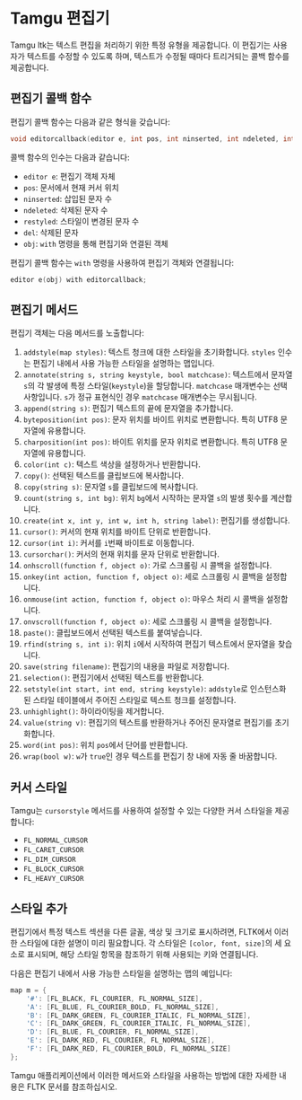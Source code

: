 # Tamgu 편집기

Tamgu ltk는 텍스트 편집을 처리하기 위한 특정 유형을 제공합니다. 이 편집기는 사용자가 텍스트를 수정할 수 있도록 하며, 텍스트가 수정될 때마다 트리거되는 콜백 함수를 제공합니다.

## 편집기 콜백 함수

편집기 콜백 함수는 다음과 같은 형식을 갖습니다:

```cpp
void editorcallback(editor e, int pos, int ninserted, int ndeleted, int restyled, string del, myobj obj);
```

콜백 함수의 인수는 다음과 같습니다:

- `editor e`: 편집기 객체 자체
- `pos`: 문서에서 현재 커서 위치
- `ninserted`: 삽입된 문자 수
- `ndeleted`: 삭제된 문자 수
- `restyled`: 스타일이 변경된 문자 수
- `del`: 삭제된 문자
- `obj`: `with` 명령을 통해 편집기와 연결된 객체

편집기 콜백 함수는 `with` 명령을 사용하여 편집기 객체와 연결됩니다:

```cpp
editor e(obj) with editorcallback;
```

## 편집기 메서드

편집기 객체는 다음 메서드를 노출합니다:

1. `addstyle(map styles)`: 텍스트 청크에 대한 스타일을 초기화합니다. `styles` 인수는 편집기 내에서 사용 가능한 스타일을 설명하는 맵입니다.
2. `annotate(string s, string keystyle, bool matchcase)`: 텍스트에서 문자열 `s`의 각 발생에 특정 스타일(`keystyle`)을 할당합니다. `matchcase` 매개변수는 선택 사항입니다. `s`가 정규 표현식인 경우 `matchcase` 매개변수는 무시됩니다.
3. `append(string s)`: 편집기 텍스트의 끝에 문자열을 추가합니다.
4. `byteposition(int pos)`: 문자 위치를 바이트 위치로 변환합니다. 특히 UTF8 문자열에 유용합니다.
5. `charposition(int pos)`: 바이트 위치를 문자 위치로 변환합니다. 특히 UTF8 문자열에 유용합니다.
6. `color(int c)`: 텍스트 색상을 설정하거나 반환합니다.
7. `copy()`: 선택된 텍스트를 클립보드에 복사합니다.
8. `copy(string s)`: 문자열 `s`를 클립보드에 복사합니다.
9. `count(string s, int bg)`: 위치 `bg`에서 시작하는 문자열 `s`의 발생 횟수를 계산합니다.
10. `create(int x, int y, int w, int h, string label)`: 편집기를 생성합니다.
11. `cursor()`: 커서의 현재 위치를 바이트 단위로 반환합니다.
12. `cursor(int i)`: 커서를 `i`번째 바이트로 이동합니다.
13. `cursorchar()`: 커서의 현재 위치를 문자 단위로 반환합니다.
14. `onhscroll(function f, object o)`: 가로 스크롤링 시 콜백을 설정합니다.
15. `onkey(int action, function f, object o)`: 세로 스크롤링 시 콜백을 설정합니다.
16. `onmouse(int action, function f, object o)`: 마우스 처리 시 콜백을 설정합니다.
17. `onvscroll(function f, object o)`: 세로 스크롤링 시 콜백을 설정합니다.
18. `paste()`: 클립보드에서 선택된 텍스트를 붙여넣습니다.
19. `rfind(string s, int i)`: 위치 `i`에서 시작하여 편집기 텍스트에서 문자열을 찾습니다.
20. `save(string filename)`: 편집기의 내용을 파일로 저장합니다.
21. `selection()`: 편집기에서 선택된 텍스트를 반환합니다.
22. `setstyle(int start, int end, string keystyle)`: `addstyle`로 인스턴스화된 스타일 테이블에서 주어진 스타일로 텍스트 청크를 설정합니다.
23. `unhighlight()`: 하이라이팅을 제거합니다.
24. `value(string v)`: 편집기의 텍스트를 반환하거나 주어진 문자열로 편집기를 초기화합니다.
25. `word(int pos)`: 위치 `pos`에서 단어를 반환합니다.
26. `wrap(bool w)`: `w`가 `true`인 경우 텍스트를 편집기 창 내에 자동 줄 바꿈합니다.

## 커서 스타일

Tamgu는 `cursorstyle` 메서드를 사용하여 설정할 수 있는 다양한 커서 스타일을 제공합니다:

- `FL_NORMAL_CURSOR`
- `FL_CARET_CURSOR`
- `FL_DIM_CURSOR`
- `FL_BLOCK_CURSOR`
- `FL_HEAVY_CURSOR`

## 스타일 추가

편집기에서 특정 텍스트 섹션을 다른 글꼴, 색상 및 크기로 표시하려면, FLTK에서 이러한 스타일에 대한 설명이 미리 필요합니다. 각 스타일은 `[color, font, size]`의 세 요소로 표시되며, 해당 스타일 항목을 참조하기 위해 사용되는 키와 연결됩니다.

다음은 편집기 내에서 사용 가능한 스타일을 설명하는 맵의 예입니다:

```cpp
map m = {
    '#': [FL_BLACK, FL_COURIER, FL_NORMAL_SIZE],
    'A': [FL_BLUE, FL_COURIER_BOLD, FL_NORMAL_SIZE],
    'B': [FL_DARK_GREEN, FL_COURIER_ITALIC, FL_NORMAL_SIZE],
    'C': [FL_DARK_GREEN, FL_COURIER_ITALIC, FL_NORMAL_SIZE],
    'D': [FL_BLUE, FL_COURIER, FL_NORMAL_SIZE],
    'E': [FL_DARK_RED, FL_COURIER, FL_NORMAL_SIZE],
    'F': [FL_DARK_RED, FL_COURIER_BOLD, FL_NORMAL_SIZE]
};
```

Tamgu 애플리케이션에서 이러한 메서드와 스타일을 사용하는 방법에 대한 자세한 내용은 FLTK 문서를 참조하십시오.
